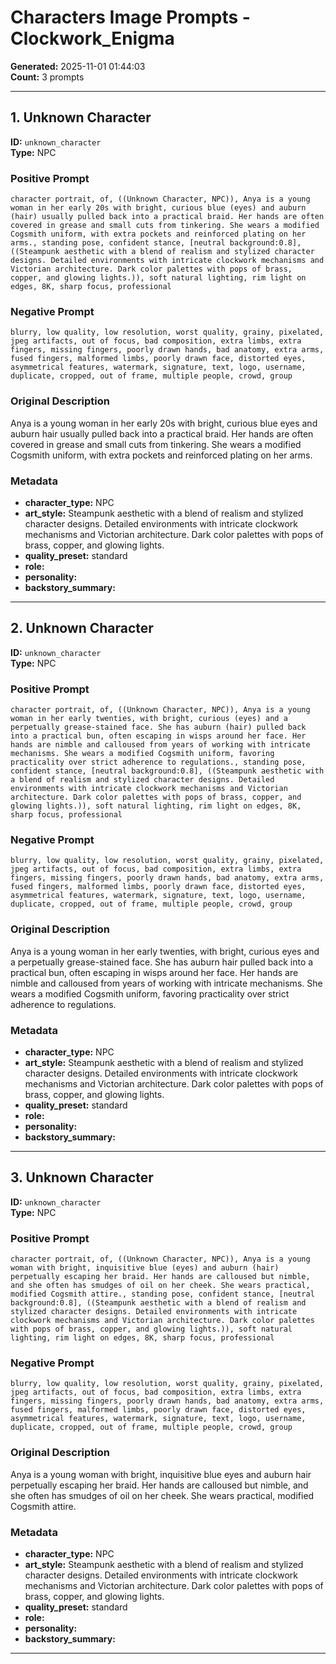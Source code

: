 # Characters Image Prompts - Clockwork_Enigma

**Generated:** 2025-11-01 01:44:03  
**Count:** 3 prompts

---

## 1. Unknown Character

**ID:** `unknown_character`  
**Type:** NPC  

### Positive Prompt

```
character portrait, of, ((Unknown Character, NPC)), Anya is a young woman in her early 20s with bright, curious blue (eyes) and auburn (hair) usually pulled back into a practical braid. Her hands are often covered in grease and small cuts from tinkering. She wears a modified Cogsmith uniform, with extra pockets and reinforced plating on her arms., standing pose, confident stance, [neutral background:0.8], ((Steampunk aesthetic with a blend of realism and stylized character designs. Detailed environments with intricate clockwork mechanisms and Victorian architecture. Dark color palettes with pops of brass, copper, and glowing lights.)), soft natural lighting, rim light on edges, 8K, sharp focus, professional
```

### Negative Prompt

```
blurry, low quality, low resolution, worst quality, grainy, pixelated, jpeg artifacts, out of focus, bad composition, extra limbs, extra fingers, missing fingers, poorly drawn hands, bad anatomy, extra arms, fused fingers, malformed limbs, poorly drawn face, distorted eyes, asymmetrical features, watermark, signature, text, logo, username, duplicate, cropped, out of frame, multiple people, crowd, group
```

### Original Description

Anya is a young woman in her early 20s with bright, curious blue eyes and auburn hair usually pulled back into a practical braid. Her hands are often covered in grease and small cuts from tinkering. She wears a modified Cogsmith uniform, with extra pockets and reinforced plating on her arms.

### Metadata

- **character_type:** NPC
- **art_style:** Steampunk aesthetic with a blend of realism and stylized character designs. Detailed environments with intricate clockwork mechanisms and Victorian architecture. Dark color palettes with pops of brass, copper, and glowing lights.
- **quality_preset:** standard
- **role:** 
- **personality:** 
- **backstory_summary:** 

---

## 2. Unknown Character

**ID:** `unknown_character`  
**Type:** NPC  

### Positive Prompt

```
character portrait, of, ((Unknown Character, NPC)), Anya is a young woman in her early twenties, with bright, curious (eyes) and a perpetually grease-stained face. She has auburn (hair) pulled back into a practical bun, often escaping in wisps around her face. Her hands are nimble and calloused from years of working with intricate mechanisms. She wears a modified Cogsmith uniform, favoring practicality over strict adherence to regulations., standing pose, confident stance, [neutral background:0.8], ((Steampunk aesthetic with a blend of realism and stylized character designs. Detailed environments with intricate clockwork mechanisms and Victorian architecture. Dark color palettes with pops of brass, copper, and glowing lights.)), soft natural lighting, rim light on edges, 8K, sharp focus, professional
```

### Negative Prompt

```
blurry, low quality, low resolution, worst quality, grainy, pixelated, jpeg artifacts, out of focus, bad composition, extra limbs, extra fingers, missing fingers, poorly drawn hands, bad anatomy, extra arms, fused fingers, malformed limbs, poorly drawn face, distorted eyes, asymmetrical features, watermark, signature, text, logo, username, duplicate, cropped, out of frame, multiple people, crowd, group
```

### Original Description

Anya is a young woman in her early twenties, with bright, curious eyes and a perpetually grease-stained face. She has auburn hair pulled back into a practical bun, often escaping in wisps around her face. Her hands are nimble and calloused from years of working with intricate mechanisms. She wears a modified Cogsmith uniform, favoring practicality over strict adherence to regulations.

### Metadata

- **character_type:** NPC
- **art_style:** Steampunk aesthetic with a blend of realism and stylized character designs. Detailed environments with intricate clockwork mechanisms and Victorian architecture. Dark color palettes with pops of brass, copper, and glowing lights.
- **quality_preset:** standard
- **role:** 
- **personality:** 
- **backstory_summary:** 

---

## 3. Unknown Character

**ID:** `unknown_character`  
**Type:** NPC  

### Positive Prompt

```
character portrait, of, ((Unknown Character, NPC)), Anya is a young woman with bright, inquisitive blue (eyes) and auburn (hair) perpetually escaping her braid. Her hands are calloused but nimble, and she often has smudges of oil on her cheek. She wears practical, modified Cogsmith attire., standing pose, confident stance, [neutral background:0.8], ((Steampunk aesthetic with a blend of realism and stylized character designs. Detailed environments with intricate clockwork mechanisms and Victorian architecture. Dark color palettes with pops of brass, copper, and glowing lights.)), soft natural lighting, rim light on edges, 8K, sharp focus, professional
```

### Negative Prompt

```
blurry, low quality, low resolution, worst quality, grainy, pixelated, jpeg artifacts, out of focus, bad composition, extra limbs, extra fingers, missing fingers, poorly drawn hands, bad anatomy, extra arms, fused fingers, malformed limbs, poorly drawn face, distorted eyes, asymmetrical features, watermark, signature, text, logo, username, duplicate, cropped, out of frame, multiple people, crowd, group
```

### Original Description

Anya is a young woman with bright, inquisitive blue eyes and auburn hair perpetually escaping her braid. Her hands are calloused but nimble, and she often has smudges of oil on her cheek. She wears practical, modified Cogsmith attire.

### Metadata

- **character_type:** NPC
- **art_style:** Steampunk aesthetic with a blend of realism and stylized character designs. Detailed environments with intricate clockwork mechanisms and Victorian architecture. Dark color palettes with pops of brass, copper, and glowing lights.
- **quality_preset:** standard
- **role:** 
- **personality:** 
- **backstory_summary:** 

---

